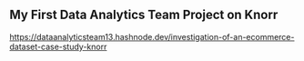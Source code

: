 ## My First Data Analytics  Team Project on Knorr

https://dataanalyticsteam13.hashnode.dev/investigation-of-an-ecommerce-dataset-case-study-knorr